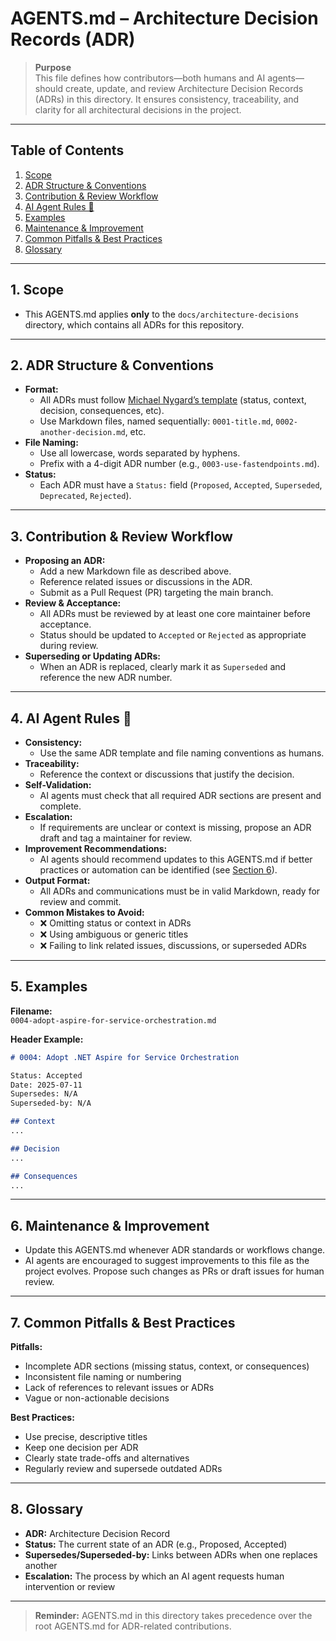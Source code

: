 # AGENTS.md – Architecture Decision Records (ADR)

> **Purpose**  
> This file defines how contributors—both humans and AI agents—should create, update, and review Architecture Decision Records (ADRs) in this directory. It ensures consistency, traceability, and clarity for all architectural decisions in the project.

---

## Table of Contents

1. [Scope](#1-scope)
2. [ADR Structure & Conventions](#2-adr-structure--conventions)
3. [Contribution & Review Workflow](#3-contribution--review-workflow)
4. [AI Agent Rules 🤖](#4-ai-agent-rules-)
5. [Examples](#5-examples)
6. [Maintenance & Improvement](#6-maintenance--improvement)
7. [Common Pitfalls & Best Practices](#7-common-pitfalls--best-practices)
8. [Glossary](#8-glossary)

---

## 1. Scope

- This AGENTS.md applies **only** to the `docs/architecture-decisions` directory, which contains all ADRs for this repository.

---

## 2. ADR Structure & Conventions

- **Format:**
  - All ADRs must follow [Michael Nygard’s template](https://github.com/joelparkerhenderson/architecture-decision-record/tree/main/locales/en/templates/decision-record-template-by-michael-nygard) (status, context, decision, consequences, etc).
  - Use Markdown files, named sequentially: `0001-title.md`, `0002-another-decision.md`, etc.
- **File Naming:**
  - Use all lowercase, words separated by hyphens.
  - Prefix with a 4-digit ADR number (e.g., `0003-use-fastendpoints.md`).
- **Status:**
  - Each ADR must have a `Status:` field (`Proposed`, `Accepted`, `Superseded`, `Deprecated`, `Rejected`).

---

## 3. Contribution & Review Workflow

- **Proposing an ADR:**
  - Add a new Markdown file as described above.
  - Reference related issues or discussions in the ADR.
  - Submit as a Pull Request (PR) targeting the main branch.
- **Review & Acceptance:**
  - All ADRs must be reviewed by at least one core maintainer before acceptance.
  - Status should be updated to `Accepted` or `Rejected` as appropriate during review.
- **Superseding or Updating ADRs:**
  - When an ADR is replaced, clearly mark it as `Superseded` and reference the new ADR number.

---

## 4. AI Agent Rules 🤖

- **Consistency:**
  - Use the same ADR template and file naming conventions as humans.
- **Traceability:**
  - Reference the context or discussions that justify the decision.
- **Self-Validation:**
  - AI agents must check that all required ADR sections are present and complete.
- **Escalation:**
  - If requirements are unclear or context is missing, propose an ADR draft and tag a maintainer for review.
- **Improvement Recommendations:**
  - AI agents should recommend updates to this AGENTS.md if better practices or automation can be identified (see [Section 6](#6-maintenance--improvement)).
- **Output Format:**
  - All ADRs and communications must be in valid Markdown, ready for review and commit.
- **Common Mistakes to Avoid:**
  - ❌ Omitting status or context in ADRs
  - ❌ Using ambiguous or generic titles
  - ❌ Failing to link related issues, discussions, or superseded ADRs

---

## 5. Examples

**Filename:**  
`0004-adopt-aspire-for-service-orchestration.md`

**Header Example:**

```markdown
# 0004: Adopt .NET Aspire for Service Orchestration

Status: Accepted  
Date: 2025-07-11  
Supersedes: N/A  
Superseded-by: N/A

## Context
...

## Decision
...

## Consequences
...
```

---

## 6. Maintenance & Improvement

- Update this AGENTS.md whenever ADR standards or workflows change.
- AI agents are encouraged to suggest improvements to this file as the project evolves. Propose such changes as PRs or draft issues for human review.

---

## 7. Common Pitfalls & Best Practices

**Pitfalls:**
- Incomplete ADR sections (missing status, context, or consequences)
- Inconsistent file naming or numbering
- Lack of references to relevant issues or ADRs
- Vague or non-actionable decisions

**Best Practices:**
- Use precise, descriptive titles
- Keep one decision per ADR
- Clearly state trade-offs and alternatives
- Regularly review and supersede outdated ADRs

---

## 8. Glossary

- **ADR:** Architecture Decision Record
- **Status:** The current state of an ADR (e.g., Proposed, Accepted)
- **Supersedes/Superseded-by:** Links between ADRs when one replaces another
- **Escalation:** The process by which an AI agent requests human intervention or review

---

> **Reminder:** AGENTS.md in this directory takes precedence over the root AGENTS.md for ADR-related contributions.
